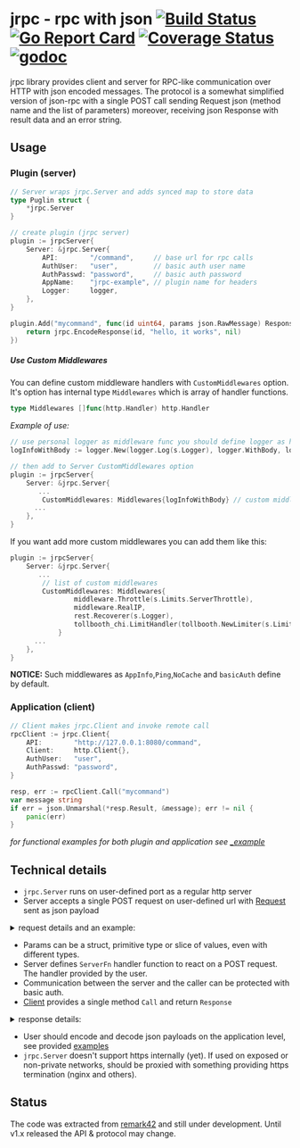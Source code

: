 # jrpc - rpc with json [![Build Status](https://travis-ci.org/go-pkgz/jrpc.svg?branch=master)](https://travis-ci.org/go-pkgz/jrpc) [![Go Report Card](https://goreportcard.com/badge/github.com/go-pkgz/jrpc)](https://goreportcard.com/report/github.com/go-pkgz/jrpc) [![Coverage Status](https://coveralls.io/repos/github/go-pkgz/jrpc/badge.svg?branch=master)](https://coveralls.io/github/go-pkgz/jrpc?branch=master) [![godoc](https://godoc.org/github.com/go-pkgz/jrpc?status.svg)](https://godoc.org/github.com/go-pkgz/jrpc)

jrpc library provides client and server for RPC-like communication over HTTP with json encoded messages.
The protocol is a somewhat simplified version of json-rpc with a single POST call sending Request json 
(method name and the list of parameters) moreover, receiving json Response with result data and an error string.

## Usage

### Plugin (server)

```go
// Server wraps jrpc.Server and adds synced map to store data
type Puglin struct {
	*jrpc.Server
}

// create plugin (jrpc server)
plugin := jrpcServer{
    Server: &jrpc.Server{
        API:        "/command",     // base url for rpc calls
        AuthUser:   "user",         // basic auth user name
        AuthPasswd: "password",     // basic auth password
        AppName:    "jrpc-example", // plugin name for headers
        Logger:     logger,
    },
}

plugin.Add("mycommand", func(id uint64, params json.RawMessage) Response {
    return jrpc.EncodeResponse(id, "hello, it works", nil)
})
```
##### Use Custom Middlewares
You can define custom middleware handlers with `CustomMiddlewares` option. It's option has internal type `Middlewares`  which is array of handler functions.
```go
type Middlewares []func(http.Handler) http.Handler
``` 
*Example of use:*
```go
// use personal logger as middleware func you should define logger as handler 
logInfoWithBody := logger.New(logger.Log(s.Logger), logger.WithBody, logger.Prefix("[DEBUG]")).Handler

// then add to Server CustomMiddlewares option
plugin := jrpcServer{
    Server: &jrpc.Server{
       ...
        CustomMiddlewares: Middlewares{logInfoWithBody} // custom middleware
      ...
    },
}
```
If you want add more custom middlewares you can add them like this:
```go
plugin := jrpcServer{
    Server: &jrpc.Server{
       ...
        // list of custom middlewares
        CustomMiddlewares: Middlewares{
                middleware.Throttle(s.Limits.ServerThrottle), 
                middleware.RealIP, 
                rest.Recoverer(s.Logger),
                tollbooth_chi.LimitHandler(tollbooth.NewLimiter(s.Limits.ClientLimit, nil)),
            } 
      ...
    },
}
```
**NOTICE:**
Such middlewares as `AppInfo`,`Ping`,`NoCache` and `basicAuth` define by default.
### Application (client)

```go
// Client makes jrpc.Client and invoke remote call
rpcClient := jrpc.Client{
    API:        "http://127.0.0.1:8080/command",
    Client:     http.Client{},
    AuthUser:   "user",
    AuthPasswd: "password",
}

resp, err := rpcClient.Call("mycommand")
var message string
if err = json.Unmarshal(*resp.Result, &message); err != nil {
    panic(err)
}
```

*for functional examples for both plugin and application see [_example](https://github.com/go-pkgz/jrpc/tree/master/_example)*
 
## Technical details
 
 * `jrpc.Server` runs on user-defined port as a regular http server
 * Server accepts a single POST request on user-defined url with [Request](https://github.com/go-pkgz/jrpc/blob/master/jrpc.go#L12) sent as json payload
 <details><summary>request details and an example:</summary>
 
     ```go
     type Request struct {
     	Method string      `json:"method"`
     	Params interface{} `json:"params,omitempty"`
     	ID     uint64      `json:"id"`
     }
     ```
     example: 
     
     ```json
       {
        "method":"test",
        "params":[123,"abc"],
        "id":1
        }
     ```
 </details>
 
* Params can be a struct, primitive type or slice of values, even with different types.
* Server defines `ServerFn` handler function to react on a POST request. The handler provided by the user.
* Communication between the server and the caller can be protected with basic auth.
* [Client](https://github.com/go-pkgz/jrpc/blob/master/client.go) provides a single method `Call` and return `Response`

 <details><summary>response details:</summary>
 
   ```go
    // Response encloses result and error received from remote server
    type Response struct {
    	Result *json.RawMessage `json:"result,omitempty"`
    	Error  string           `json:"error,omitempty"`
    	ID     uint64           `json:"id"`
    }
   ```
 </details>
 
* User should encode and decode json payloads on the application level, see provided [examples](https://github.com/go-pkgz/jrpc/tree/master/_example)
* `jrpc.Server` doesn't support https internally (yet). If used on exposed or non-private networks, should be proxied with something providing https termination (nginx and others). 

## Status

The code was extracted from [remark42](https://github.com/umputun/remark) and still under development. Until v1.x released the
 API & protocol may change.
 
